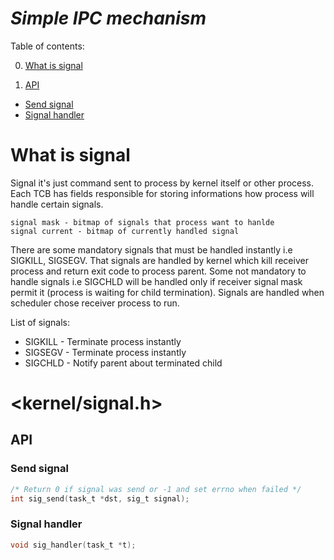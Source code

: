 # ***Simple IPC mechanism***
Table of contents:   

0. [What is signal](#what-is-signal)   

1. [API](#api)   
- [Send signal](#send-signal)   
- [Signal handler](#signal-handler)   

# What is signal
Signal it's just command sent to process by kernel itself or other process. Each TCB has fields responsible for storing informations how process will handle certain signals.   

    signal mask - bitmap of signals that process want to hanlde
    signal current - bitmap of currently handled signal
    
There are some mandatory signals that must be handled instantly i.e SIGKILL, SIGSEGV. That signals are handled by kernel which kill receiver process and return exit code to process parent. Some not mandatory to handle signals i.e SIGCHLD will be handled only if receiver signal mask permit it (process is waiting for child termination). Signals are handled when scheduler chose receiver process to run.   

List of signals:   
- SIGKILL - Terminate process instantly   
- SIGSEGV - Terminate process instantly   
- SIGCHLD - Notify parent about terminated child   

# <kernel/signal.h>
## API
### Send signal
```c
/* Return 0 if signal was send or -1 and set errno when failed */
int sig_send(task_t *dst, sig_t signal);
```

### Signal handler
```c
void sig_handler(task_t *t);
```
